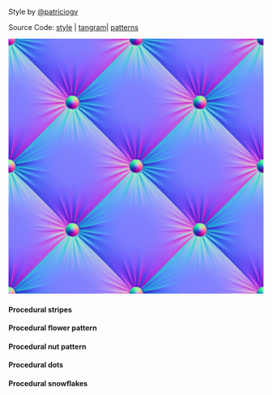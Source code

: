 Style by [@patriciogv](https://twitter.com/patriciogv)

Source Code: [style](https://github.com/tangrams/tangram-sandbox/blob/gh-pages/styles/nursery.yaml) | [tangram](https://github.com/tangrams/tangram)| [patterns](http://tangrams.github.io/ProceduralTextures/)

[![Normal map](styles/imgs/normal-0001.jpg)](code.html#shaders/normalmap.frag&styles/imgs/normal-0001.jpg)

<a href="code.html#shaders/hatch.frag"><canvas class="canvas" data-fragment-url="shaders/hatch.frag" width="200px" height="200px"></canvas></a>
#### Procedural stripes

<a href="code.html#shaders/flower.frag"><canvas class="canvas" data-fragment-url="shaders/flower.frag" width="200px" height="200px"></canvas></a>
#### Procedural flower pattern

<a href="code.html#shaders/nuts.frag"><canvas class="canvas" data-fragment-url="shaders/nuts.frag" width="200px" height="200px"></canvas></a>
#### Procedural nut pattern

<a href="code.html#shaders/dots.frag"><canvas class="canvas" data-fragment-url="shaders/dots.frag" width="200px" height="200px"></canvas></a>
#### Procedural dots

<a href="code.html#shaders/geom-patt.frag"><canvas class="canvas" data-fragment-url="shaders/geom-patt.frag" width="200px" height="200px"></canvas></a>
#### Procedural snowflakes